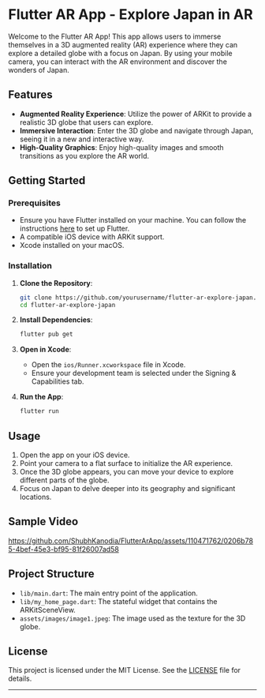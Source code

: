 # Flutter AR App - Explore Japan in AR

Welcome to the Flutter AR App! This app allows users to immerse themselves in a 3D augmented reality (AR) experience where they can explore a detailed globe with a focus on Japan. By using your mobile camera, you can interact with the AR environment and discover the wonders of Japan.

## Features

- **Augmented Reality Experience**: Utilize the power of ARKit to provide a realistic 3D globe that users can explore.
- **Immersive Interaction**: Enter the 3D globe and navigate through Japan, seeing it in a new and interactive way.
- **High-Quality Graphics**: Enjoy high-quality images and smooth transitions as you explore the AR world.

## Getting Started

### Prerequisites

- Ensure you have Flutter installed on your machine. You can follow the instructions [here](https://flutter.dev/docs/get-started/install) to set up Flutter.
- A compatible iOS device with ARKit support.
- Xcode installed on your macOS.

### Installation

1. **Clone the Repository**:
   ```bash
   git clone https://github.com/yourusername/flutter-ar-explore-japan.git
   cd flutter-ar-explore-japan
   ```

2. **Install Dependencies**:
   ```bash
   flutter pub get
   ```

3. **Open in Xcode**:
   - Open the `ios/Runner.xcworkspace` file in Xcode.
   - Ensure your development team is selected under the Signing & Capabilities tab.

4. **Run the App**:
   ```bash
   flutter run
   ```

## Usage

1. Open the app on your iOS device.
2. Point your camera to a flat surface to initialize the AR experience.
3. Once the 3D globe appears, you can move your device to explore different parts of the globe.
4. Focus on Japan to delve deeper into its geography and significant locations.

## Sample Video


https://github.com/ShubhKanodia/FlutterArApp/assets/110471762/0206b785-4bef-45e3-bf95-81f26007ad58


## Project Structure

- `lib/main.dart`: The main entry point of the application.
- `lib/my_home_page.dart`: The stateful widget that contains the ARKitSceneView.
- `assets/images/image1.jpeg`: The image used as the texture for the 3D globe.

## License

This project is licensed under the MIT License. See the [LICENSE](LICENSE) file for details.

---

